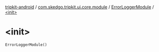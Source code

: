 [tripkit-android](../../index.md) / [com.skedgo.tripkit.ui.core.module](../index.md) / [ErrorLoggerModule](index.md) / [&lt;init&gt;](./-init-.md)

# &lt;init&gt;

`ErrorLoggerModule()`
